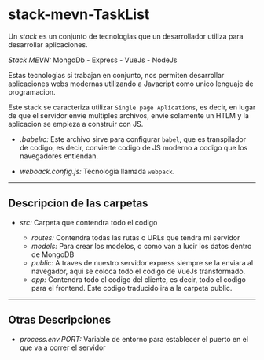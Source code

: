 # stack-mevn-TaskList

Un *stack* es un conjunto de tecnologias que un desarrollador utiliza para desarrollar aplicaciones.

*Stack MEVN:* MongoDb - Express - VueJs - NodeJs

Estas tecnologias si trabajan en conjunto, nos permiten desarrollar aplicaciones webs modernas utilizando a Javacript como unico lenguaje de programacion.

Este stack se caracteriza utilizar `Single page Aplications`, es decir, en lugar de que el servidor envie multiples archivos, envie solamente un HTLM y la aplicacion se empieza a construir con JS.

+ *.babelrc:* Este archivo sirve para configurar `babel`, que es transpilador de codigo, es decir, convierte codigo de JS moderno a codigo que los navegadores entiendan.

+ *weboack.config.js:* Tecnologia llamada `webpack`.

***

## Descripcion de las carpetas

+ *src:* Carpeta que contendra todo el codigo

  + *routes:* Contendra todas las rutas o URLs que tendra mi servidor
  + *models:* Para crear los modelos, o como van a lucir los datos dentro de MongoDB
  + *public:* A traves de nuestro servidor express siempre se la enviara al navegador, aqui se coloca todo el codigo de VueJs transformado.
  + *app:* Contendra todo el codigo del cliente, es decir, todo el codigo para el frontend. Este codigo traducido ira a la carpeta public. 

***

## Otras Descripciones
+ *process.env.PORT:* Variable de entorno para establecer el puerto en el que va a correr el servidor